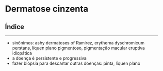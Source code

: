 # **Dermatose cinzenta**

## Índice


---


- sinônimos: ashy dermatoses of Ramirez, erythema dyschromicum perstans, líquen plano pigmentoso, pigmentação macular eruptiva idiopática  
- a doença é persistente e progressiva  
- fazer biópsia para descartar outras doenças: pinta, líquen plano

